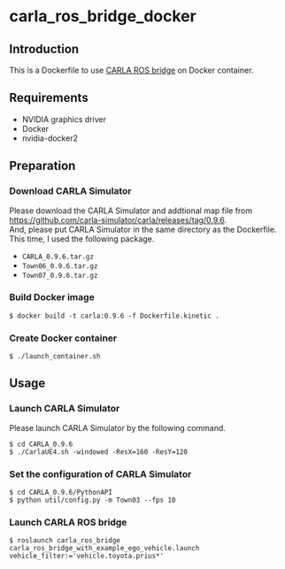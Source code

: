# carla_ros_bridge_docker

## Introduction
This is a Dockerfile to use [CARLA ROS bridge](https://github.com/carla-simulator/ros-bridge) on Docker container.

## Requirements
* NVIDIA graphics driver
* Docker
* nvidia-docker2

## Preparation
### Download CARLA Simulator
Please download the CARLA Simulator and addtional map file from <https://github.com/carla-simulator/carla/releases/tag/0.9.6>.  
And, please put CARLA Simulator in the same directory as the Dockerfile.  
This time, I used the following package.

- `CARLA_0.9.6.tar.gz`
- `Town06_0.9.6.tar.gz`
- `Town07_0.9.6.tar.gz`

### Build Docker image
```shell
$ docker build -t carla:0.9.6 -f Dockerfile.kinetic .
```

### Create Docker container
```shell
$ ./launch_container.sh
```

## Usage
### Launch CARLA Simulator
Please launch CARLA Simulator by the following command.

```shell
$ cd CARLA_0.9.6
$ ./CarlaUE4.sh -windowed -ResX=160 -ResY=120
```

### Set the configuration of CARLA Simulator
```shell
$ cd CARLA_0.9.6/PythonAPI
$ python util/config.py -m Town03 --fps 10
```

### Launch CARLA ROS bridge
```shell
$ roslaunch carla_ros_bridge carla_ros_bridge_with_example_ego_vehicle.launch vehicle_filter:='vehicle.toyota.prius*'
```
